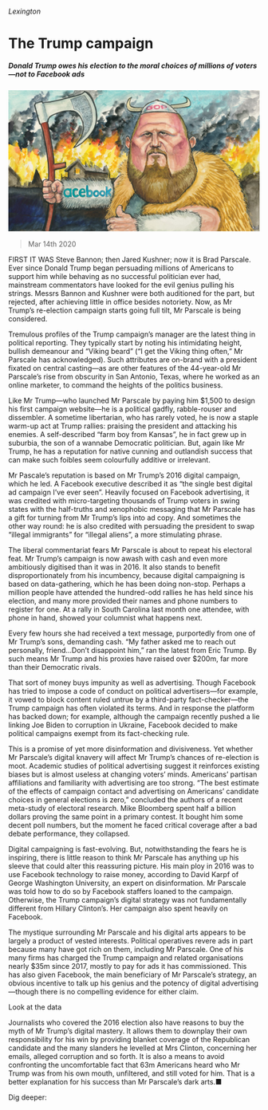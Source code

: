 ###### Lexington

# The Trump campaign 

##### Donald Trump owes his election to the moral choices of millions of voters—not to Facebook ads 

![image](images/20200314_USD000_0.jpg) 

> Mar 14th 2020 

FIRST IT WAS Steve Bannon; then Jared Kushner; now it is Brad Parscale. Ever since Donald Trump began persuading millions of Americans to support him while behaving as no successful politician ever had, mainstream commentators have looked for the evil genius pulling his strings. Messrs Bannon and Kushner were both auditioned for the part, but rejected, after achieving little in office besides notoriety. Now, as Mr Trump’s re-election campaign starts going full tilt, Mr Parscale is being considered.

Tremulous profiles of the Trump campaign’s manager are the latest thing in political reporting. They typically start by noting his intimidating height, bullish demeanour and “Viking beard” (“I get the Viking thing often,” Mr Parscale has acknowledged). Such attributes are on-brand with a president fixated on central casting—as are other features of the 44-year-old Mr Parscale’s rise from obscurity in San Antonio, Texas, where he worked as an online marketer, to command the heights of the politics business.


Like Mr Trump—who launched Mr Parscale by paying him $1,500 to design his first campaign website—he is a political gadfly, rabble-rouser and dissembler. A sometime libertarian, who has rarely voted, he is now a staple warm-up act at Trump rallies: praising the president and attacking his enemies. A self-described “farm boy from Kansas”, he in fact grew up in suburbia, the son of a wannabe Democratic politician. But, again like Mr Trump, he has a reputation for native cunning and outlandish success that can make such foibles seem colourfully additive or irrelevant.

Mr Pascale’s reputation is based on Mr Trump’s 2016 digital campaign, which he led. A Facebook executive described it as “the single best digital ad campaign I’ve ever seen”. Heavily focused on Facebook advertising, it was credited with micro-targeting thousands of Trump voters in swing states with the half-truths and xenophobic messaging that Mr Parscale has a gift for turning from Mr Trump’s lips into ad copy. And sometimes the other way round: he is also credited with persuading the president to swap “illegal immigrants” for “illegal aliens”, a more stimulating phrase.

The liberal commentariat fears Mr Parscale is about to repeat his electoral feat. Mr Trump’s campaign is now awash with cash and even more ambitiously digitised than it was in 2016. It also stands to benefit disproportionately from his incumbency, because digital campaigning is based on data-gathering, which he has been doing non-stop. Perhaps a million people have attended the hundred-odd rallies he has held since his election, and many more provided their names and phone numbers to register for one. At a rally in South Carolina last month one attendee, with phone in hand, showed your columnist what happens next.

Every few hours she had received a text message, purportedly from one of Mr Trump’s sons, demanding cash. “My father asked me to reach out personally, friend…Don’t disappoint him,” ran the latest from Eric Trump. By such means Mr Trump and his proxies have raised over $200m, far more than their Democratic rivals.

That sort of money buys impunity as well as advertising. Though Facebook has tried to impose a code of conduct on political advertisers—for example, it vowed to block content ruled untrue by a third-party fact-checker—the Trump campaign has often violated its terms. And in response the platform has backed down; for example, although the campaign recently pushed a lie linking Joe Biden to corruption in Ukraine, Facebook decided to make political campaigns exempt from its fact-checking rule.

This is a promise of yet more disinformation and divisiveness. Yet whether Mr Parscale’s digital knavery will affect Mr Trump’s chances of re-election is moot. Academic studies of political advertising suggest it reinforces existing biases but is almost useless at changing voters’ minds. Americans’ partisan affiliations and familiarity with advertising are too strong. “The best estimate of the effects of campaign contact and advertising on Americans’ candidate choices in general elections is zero,” concluded the authors of a recent meta-study of electoral research. Mike Bloomberg spent half a billion dollars proving the same point in a primary contest. It bought him some decent poll numbers, but the moment he faced critical coverage after a bad debate performance, they collapsed.

Digital campaigning is fast-evolving. But, notwithstanding the fears he is inspiring, there is little reason to think Mr Parscale has anything up his sleeve that could alter this reassuring picture. His main ploy in 2016 was to use Facebook technology to raise money, according to David Karpf of George Washington University, an expert on disinformation. Mr Parscale was told how to do so by Facebook staffers loaned to the campaign. Otherwise, the Trump campaign’s digital strategy was not fundamentally different from Hillary Clinton’s. Her campaign also spent heavily on Facebook.

The mystique surrounding Mr Parscale and his digital arts appears to be largely a product of vested interests. Political operatives revere ads in part because many have got rich on them, including Mr Parscale. One of his many firms has charged the Trump campaign and related organisations nearly $35m since 2017, mostly to pay for ads it has commissioned. This has also given Facebook, the main beneficiary of Mr Parscale’s strategy, an obvious incentive to talk up his genius and the potency of digital advertising—though there is no compelling evidence for either claim.

Look at the data

Journalists who covered the 2016 election also have reasons to buy the myth of Mr Trump’s digital mastery. It allows them to downplay their own responsibility for his win by providing blanket coverage of the Republican candidate and the many slanders he levelled at Mrs Clinton, concerning her emails, alleged corruption and so forth. It is also a means to avoid confronting the uncomfortable fact that 63m Americans heard who Mr Trump was from his own mouth, unfiltered, and still voted for him. That is a better explanation for his success than Mr Parscale’s dark arts.■

Dig deeper:


